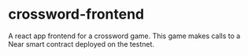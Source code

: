 # crossword-frontend

A react app frontend for a crossword game. This game makes calls to a Near smart contract deployed on the testnet.
